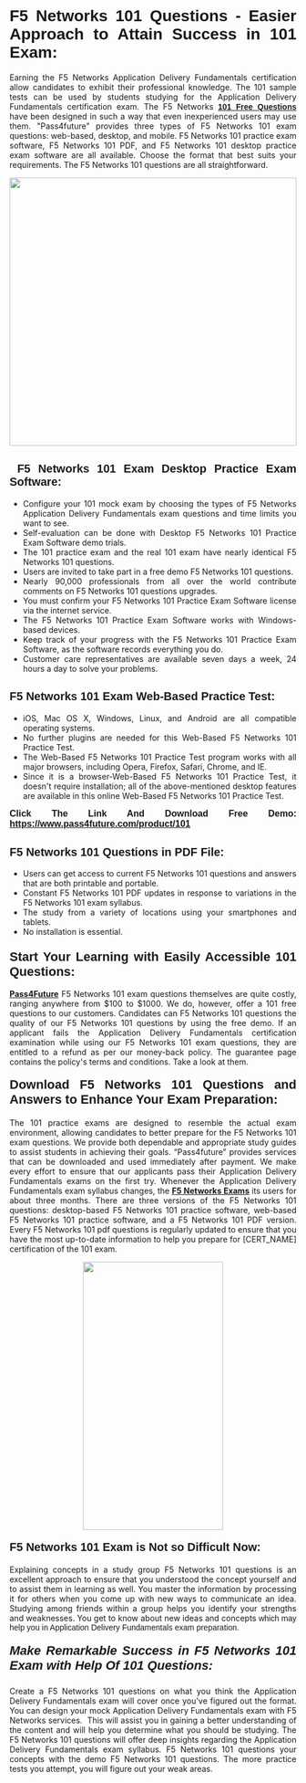 <h1 style="text-align: justify;"><span style="font-family:Tahoma,Geneva,sans-serif;"><strong>F5 Networks 101 Questions - Easier Approach to Attain Success in 101 Exam:</strong></span></h1>

<p style="text-align: justify;">Earning the F5 Networks Application Delivery Fundamentals certification allow candidates to exhibit their professional knowledge. The 101 sample tests can be used by students studying for the Application Delivery Fundamentals certification exam. The F5 Networks <a href="https://www.pass4future.com/questions/f5-networks/101" target="_blank"><span style="font-family:Tahoma,Geneva,sans-serif;"><strong>101 Free Questions</strong></span></a> have been designed in such a way that even inexperienced users may use them. "Pass4future" provides three types of F5 Networks 101 exam questions: web-based, desktop, and mobile. F5 Networks 101 practice exam software, F5 Networks 101 PDF, and F5 Networks 101 desktop practice exam software are all available. Choose the format that best suits your requirements. The F5 Networks 101 questions are all straightforward.</p>

<p style="text-align: justify;"><a href="https://www.pass4future.com/product/101" target="_blank"><img alt="" src="https://lh3.googleusercontent.com/pw/AM-JKLU5_aushiRQbaoUdVonD_1om6esFnUm_j21jdeI1V3aesz_ETcO2Y8QVj0ZamD1vJ__MzXKNoh3XzzrDTXgudBuMwEatvdphNwcixeZDIncATvFdVanIchOfqVuIJHbWkG03KYMH2pwXnb7WaAnvI3g=w1366-h490-no?authuser=0" style="width: 100%; height: 470px;" /></a></p>

<h2 style="text-align: justify;"><strong><span style="font-family:Tahoma,Geneva,sans-serif;"><span style="font-size:20px;"> F5 Networks 101 Exam Desktop Practice Exam Software:</span></span></strong></h2>

<ul>
	<li style="text-align: justify;">Configure your 101 mock exam by choosing the types of F5 Networks Application Delivery Fundamentals exam questions and time limits you want to see.</li>
	<li style="text-align: justify;">Self-evaluation can be done with Desktop F5 Networks 101 Practice Exam Software demo trials.</li>
	<li style="text-align: justify;">The 101 practice exam and the real 101 exam have nearly identical F5 Networks 101 questions.</li>
	<li style="text-align: justify;">Users are invited to take part in a free demo F5 Networks 101 questions.</li>
	<li style="text-align: justify;">Nearly 90,000 professionals from all over the world contribute comments on F5 Networks 101 questions upgrades.</li>
	<li style="text-align: justify;">You must confirm your F5 Networks 101 Practice Exam Software license via the internet service.</li>
	<li style="text-align: justify;">The F5 Networks 101 Practice Exam Software works with Windows-based devices.</li>
	<li style="text-align: justify;">Keep track of your progress with the F5 Networks 101 Practice Exam Software, as the software records everything you do.</li>
	<li style="text-align: justify;">Customer care representatives are available seven days a week, 24 hours a day to solve your problems.</li>
</ul>

<h2 style="text-align: justify;"><span style="font-family:Tahoma,Geneva,sans-serif;"><strong><span style="font-size:20px;">F5 Networks 101 Exam Web-Based Practice Test:</span></strong></span></h2>

<ul>
	<li style="text-align: justify;">iOS, Mac OS X, Windows, Linux, and Android are all compatible operating systems.</li>
	<li style="text-align: justify;">No further plugins are needed for this Web-Based F5 Networks 101 Practice Test.</li>
	<li style="text-align: justify;">The Web-Based F5 Networks 101 Practice Test program works with all major browsers, including Opera, Firefox, Safari, Chrome, and IE.</li>
	<li style="text-align: justify;">Since it is a browser-Web-Based F5 Networks 101 Practice Test, it doesn't require installation; all of the above-mentioned desktop features are available in this online Web-Based F5 Networks 101 Practice Test.</li>
</ul>

<p style="text-align: justify;"><span style="font-family:Tahoma,Geneva,sans-serif;"><span style="font-size:16px;"><strong>Click The Link And Download Free Demo:</strong></span></span> <a href="https://www.pass4future.com/product/101" target="_blank"><span style="font-family:Tahoma,Geneva,sans-serif;"><span style="font-size:16px;"><strong>https://www.pass4future.com/product/101</strong></span></span></a></p>

<h2 style="text-align: justify;"><strong><span style="font-family:Tahoma,Geneva,sans-serif;"><span style="font-size:20px;">F5 Networks 101 Questions in PDF File:</span></span></strong></h2>

<ul>
	<li style="text-align: justify;">Users can get access to current F5 Networks 101 questions and answers that are both printable and portable.</li>
	<li style="text-align: justify;">Constant F5 Networks 101 PDF updates in response to variations in the F5 Networks 101 exam syllabus.</li>
	<li style="text-align: justify;">The study from a variety of locations using your smartphones and tablets.</li>
	<li style="text-align: justify;">No installation is essential.</li>
</ul>

<h3 style="text-align: justify;"><span style="font-family:Tahoma,Geneva,sans-serif;"><strong><span style="font-size:22px;">Start Your Learning with Easily Accessible 101 Questions:</span></strong></span></h3>

<p style="text-align: justify;"><strong><a href="https://www.pass4future.com/" target="_blank">Pass4Future</a></strong> F5 Networks 101 exam questions themselves are quite costly, ranging anywhere from $100 to $1000. We do, however, offer a 101 free questions to our customers. Candidates can F5 Networks 101 questions the quality of our F5 Networks 101 questions by using the free demo. If an applicant fails the Application Delivery Fundamentals certification examination while using our F5 Networks 101 exam questions, they are entitled to a refund as per our money-back policy. The guarantee page contains the policy's terms and conditions. Take a look at them.</p>

<h4 style="text-align: justify;"><strong><span style="font-family:Tahoma,Geneva,sans-serif;"><span style="font-size:22px;">Download F5 Networks 101 Questions and Answers to Enhance Your Exam Preparation:</span></span></strong></h4>

<p style="text-align: justify;">The 101 practice exams are designed to resemble the actual exam environment, allowing candidates to better prepare for the F5 Networks 101 exam questions. We provide both dependable and appropriate study guides to assist students in achieving their goals. “Pass4future” provides services that can be downloaded and used immediately after payment. We make every effort to ensure that our applicants pass their Application Delivery Fundamentals exams on the first try. Whenever the Application Delivery Fundamentals exam syllabus changes, the <strong><a href="https://www.pass4future.com/f5-networks" target="_blank">F5 Networks Exams</a></strong> its users for about three months. There are three versions of the F5 Networks 101 questions: desktop-based F5 Networks 101 practice software, web-based F5 Networks 101 practice software, and a F5 Networks 101 PDF version. Every F5 Networks 101 pdf questions is regularly updated to ensure that you have the most up-to-date information to help you prepare for [CERT_NAME] certification of the 101 exam.</p>

<p style="text-align: center;"><a href="https://www.pass4future.com/product/101" target="_blank"><img alt="" src="https://lh3.googleusercontent.com/pw/AM-JKLV3yUm3jiqqIo1xIsj1VJ_UeysYexQY-pRYO0rIFl3vg11QZioN-gzffpw2AfKqFynWuvoXOreWrWS0swpr4xmOSWfwII2jvatteuqrfxiWGFBSHPiZUCoi33jqeymK5dmu-0enyX6tayRCAMHw05jv=s617-no?authuser=0" style="width: 70%; height: 470px;" /></a></p>

<h4 style="text-align: justify;"><strong><span style="font-family:Tahoma,Geneva,sans-serif;"><span style="font-size:20px;">F5 Networks 101 Exam is Not so Difficult Now:</span></span></strong></h4>

<p style="text-align: justify;">Explaining concepts in a study group F5 Networks 101 questions is an excellent approach to ensure that you understood the concept yourself and to assist them in learning as well. You master the information by processing it for others when you come up with new ways to communicate an idea. Studying among friends within a group helps you identify your strengths and weaknesses. You get to know about new ideas and concepts <span style="font-family:Tahoma,Geneva,sans-serif;">which may help you in Application Delivery Fundamentals exam preparation.</span></p>

<h5 style="text-align: justify;"><span style="font-family:Tahoma,Geneva,sans-serif;"><span style="font-size:22px;"><strong>Make Remarkable Success in F5 Networks 101 Exam with Help Of 101 Questions:</strong></span></span></h5>

<p style="text-align: justify;">Create a F5 Networks 101 questions on what you think the Application Delivery Fundamentals exam will cover once you've figured out the format. You can design your mock Application Delivery Fundamentals exam with F5 Networks services.  This will assist you in gaining a better understanding of the content and will help you determine what you should be studying. The F5 Networks 101 questions will offer deep insights regarding the Application Delivery Fundamentals exam syllabus. F5 Networks 101 questions your concepts with the demo F5 Networks 101 questions. The more practice tests you attempt, you will figure out your weak areas.</p>
